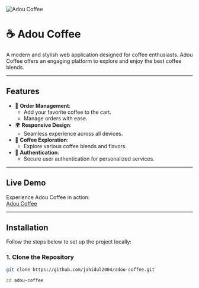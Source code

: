 ![Adou Coffee](https://i.ibb.co.com/jvsxS2y7/Screenshot-63.png)


# ☕ Adou Coffee

A modern and stylish web application designed for coffee enthusiasts. Adou Coffee offers an engaging platform to explore and enjoy the best coffee blends.

---

## Features

- 🛒 **Order Management**:
  - Add your favorite coffee to the cart.
  - Manage orders with ease.
- 🌍 **Responsive Design**:
  - Seamless experience across all devices.
- 🔎 **Coffee Exploration**:
  - Explore various coffee blends and flavors.
- 🔐 **Authentication**:
  - Secure user authentication for personalized services.

---

## Live Demo

Experience Adou Coffee in action:  
[Adou Coffee](https://adou-coffee.netlify.app/)

---

## Installation

Follow the steps below to set up the project locally:

### 1. Clone the Repository

```bash
git clone https://github.com/jahidul2004/adou-coffee.git

cd adou-coffee

